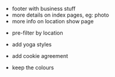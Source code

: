 <!-- * feedback to developer about bugs, link in navbar (contact info enough) -->
<!-- * group navigation -->
<!-- * note on front page: "work in progress" -->
<!-- * login on landing page -->
<!-- * indicate that detailed search "more options" opens here -->
<!-- * add delete class  -->
<!-- * badges for class types -->
<!-- * simplify dates -->
<!-- !!! fix search results !!! -->
* footer with business stuff
* more details on index pages, eg: photo
* more info on location show page
<!-- * add admin user // AdminUser.create!(:email => '', :password => '', :password_confirmation => '') -->
* pre-filter by location
* add yoga styles
* add cookie agreement
  
* keep the colours